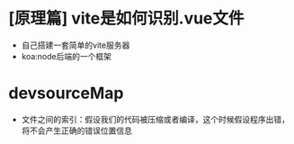 # [原理篇] vite是如何识别.vue文件
- 自己搭建一套简单的vite服务器
- koa:node后端的一个框架

# devsourceMap
- 文件之间的索引：假设我们的代码被压缩或者编译，这个时候假设程序出错，将不会产生正确的错误位置信息

